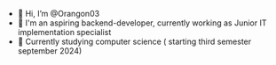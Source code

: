 - 👋 Hi, I’m @Orangon03
- 👀 I'm an aspiring backend-developer, currently working as Junior IT implementation specialist
- 🌱 Currently studying computer science ( starting third semester september 2024)

<!---
Orangon03/Orangon03 is a ✨ special ✨ repository because its `README.md` (this file) appears on your GitHub profile.
You can click the Preview link to take a look at your changes.
--->

